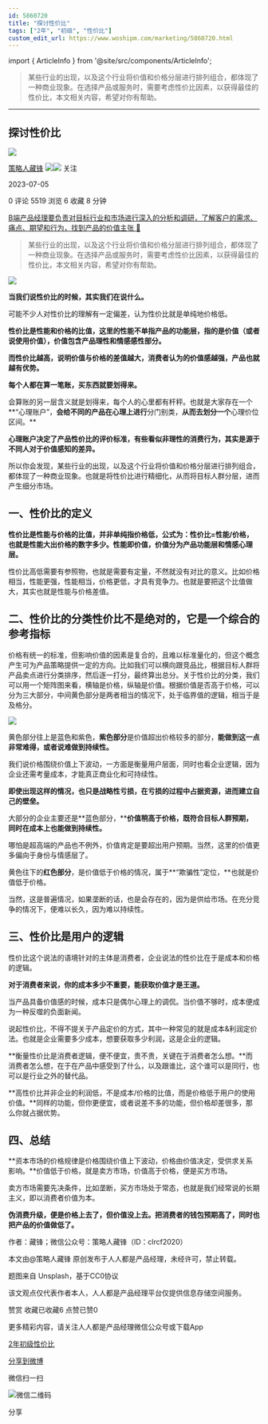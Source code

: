 ```yaml
---
id: 5860720
title: "探讨性价比"
tags: ["2年", "初级", "性价比"]
custom_edit_url: https://www.woshipm.com/marketing/5860720.html
---
```

import { ArticleInfo } from '@site/src/components/ArticleInfo';

<ArticleInfo
    author="策略人藏锋"
    authorLink="https://www.woshipm.com/u/813999"
    published="2023-07-05"
    views={5519}
    comments={0}
    collects={6}
/>

> 某些行业的出现，以及这个行业将价值和价格分层进行排列组合，都体现了一种商业现象。在选择产品或服务时，需要考虑性价比因素，以获得最佳的性价比，本文相关内容，希望对你有帮助。

---

## 探讨性价比

[![](https://static.woshipm.com/view/woshipm_api_def_20230517102557_9707.png?imageView2/1/w/72/h/72/q/100)](https://www.woshipm.com/u/813999)

[策略人藏锋](https://www.woshipm.com/u/813999) ![](https://static.woshipm.com/tag/1121_1@2x.png)![](https://static.woshipm.com/tag/2105_1@2x.png) 关注

2023-07-05

0 评论 5519 浏览 6 收藏 8 分钟

[B端产品经理要负责对目标行业和市场进行深入的分析和调研，了解客户的需求、痛点、期望和行为，找到产品的价值主张 🔗](https://ke.qidianla.com/courses/bcpm)

> 某些行业的出现，以及这个行业将价值和价格分层进行排列组合，都体现了一种商业现象。在选择产品或服务时，需要考虑性价比因素，以获得最佳的性价比，本文相关内容，希望对你有帮助。

![](https://image.woshipm.com/2023/04/13/0aaf7c5a-d9e2-11ed-a8b0-00163e0b5ff3.jpg)

****当我们说性价比的时候，其实我们在说什么。****

可能不少人对性价比的理解有一定偏差，认为性价比就是单纯地价格低。

**性价比是性能和价格的比值，这里的性能不单指产品的功能层，指的是价值（或者说使用价值），价值包含产品理性和情感感性部分。**

**而性价比越高，说明价值与价格的差值越大，消费者认为的价值感越强，产品也就越有优势。**

****每个人都在算一笔账，买东西就要划得来。****

会算账的另一层含义就是划得来，每个人的心里都有杆秤。也就是大家存在一个**“心理账户”，**会给不同的产品在心理上进行**分门别类，**从而去划分一个**心理价位区间。**

**心理账户决定了产品性价比的评价标准，有些看似非理性的消费行为，其实是源于不同人对于价值感知的差异。**

所以你会发现，某些行业的出现，以及这个行业将价值和价格分层进行排列组合，都体现了一种商业现象。也就是将性价比进行精细化，从而将目标人群分层，进而产生细分市场。

## 一、性价比的定义

**性价比是性能与价格的比值，并非单纯指价格低，公式为：性价比=性能/价格，也就是性能大出价格的数字多少。性能即价值，价值分为产品功能层和情感心理层。**

性价比高低需要有参照物，也就是需要有定量，不然就没有对比的意义。比如价格相当，性能更强，性能相当，价格更低，才具有竞争力。也就是要把这个比值做大，其实也就是性能与价格差值。

## 二、性价比的分类性价比不是绝对的，它是一个综合的参考指标

价格有统一的标准，但影响价值的因素是复合的，且难以标准量化的，但这个概念产生可为产品策略提供一定的方向。比如我们可以横向跟竞品比，根据目标人群将产品卖点进行分类排序，然后逐一打分，最终算出总分。关于性价比的分类，我们可以用一个矩阵图来看，横轴是价格，纵轴是价值。根据价值是否高于价格，可以分为三大部分，中间黄色部分是两者相当的情况下，处于临界值的逻辑，相当于是及格分。

![](https://image.yunyingpai.com/wp/2023/07/nwVD0fks5qLhLTEsk0Ty.png)

黄色部分往上是蓝色和紫色，**紫色部分**是价值超出价格较多的部分，**能做到这一点非常难得，或者说难做到持续性。**

我们说价格围绕价值上下波动，一方面是衡量用户层面，同时也看企业逻辑，因为企业还需考量成本，才能真正商业化和可持续性。

**即使出现这样的情况，也只是战略性亏损，在亏损的过程中占据资源，进而建立自己的壁垒。**

大部分的企业主要还是**蓝色部分，****价值稍高于价格，既符合目标人群预期，同时在成本上也能做到持续性。**

哪怕是超高端的产品也不例外，价值肯定是要超出用户预期。当然，这里的价值更多偏向于身份与情感层了。

黄色往下的**红色部分**，是价值低于价格的情况，属于**“欺骗性”定位，**也就是价值低于价格。

当然，这是普遍情况，如果垄断的话，也是会存在的，因为是供给市场。在充分竞争的情况下，便难以长久，因为难以持续性。

## 三、性价比是用户的逻辑

性价比这个说法的语境针对的主体是消费者，企业说法的性价比在于是成本和价格的逻辑。

**对于消费者来说，你的成本多少不重要，能获取价值才是王道。**

当产品具备价值感的时候，成本只是偶尔心理上的调侃。当价值不够时，成本便成为一种反噬的负面新闻。

说起性价比，不得不提关于产品定价的方式，其中一种常见的就是成本&利润定价法。也就是企业需要多少成本，想要获取多少利润，这是企业的逻辑。

**衡量性价比是消费者逻辑，便不便宜，贵不贵，关键在于消费者怎么想。**而消费者怎么想，在于在产品中感受到了什么，以及跟谁比，这个谁可以是同行，也可以是行业之外的替代品。

**高性价比并非企业的利润低，不是成本/价格的比值，而是价格低于用户的使用价值。**同样的功能，但你更便宜，或者说差不多的功能，但价格却差很多，那么你就占据优势。

## 四、总结

**资本市场的价格规律是价格围绕价值上下波动，价格由价值决定，受供求关系影响。**价值低于价格，就是卖方市场，价值高于价格，便是买方市场。

卖方市场需要先决条件，比如垄断，买方市场处于常态，也就是我们经常说的长期主义，即以消费者价值为本。

**伪消费升级，便是价格上去了，但价值没上去。把消费者的钱包预期高了，同时也把产品的价值做低了。**

作者：藏锋；微信公众号：策略人藏锋（ID：clrcf2020）

本文由@策略人藏锋 原创发布于人人都是产品经理，未经许可，禁止转载。

题图来自 Unsplash，基于CC0协议

该文观点仅代表作者本人，人人都是产品经理平台仅提供信息存储空间服务。

赞赏 收藏已收藏6 点赞已赞0

更多精彩内容，请关注人人都是产品经理微信公众号或下载App

[2年](https://www.woshipm.com/tag/2%e5%b9%b4)[初级](https://www.woshipm.com/tag/%e5%88%9d%e7%ba%a7)[性价比](https://www.woshipm.com/tag/%e6%80%a7%e4%bb%b7%e6%af%94)

[分享到微博](https://service.weibo.com/share/share.php?appkey=2775287854&title=探讨性价比&url=https://www.woshipm.com/marketing/5860720.html&pic=https://image.woshipm.com/2023/04/13/0aaf7c5a-d9e2-11ed-a8b0-00163e0b5ff3.jpg)

微信扫一扫

![微信二维码](https://api.pwmqr.com/qrcode/create/?url=https://www.woshipm.com/marketing/5860720.html)

分享